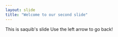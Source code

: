 ```yaml
---
layout: slide
title: "Welcome to our second slide"
---
```

This is saquib's slide
Use the left arrow to go back!
